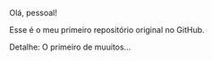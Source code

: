 Olá, pessoal! 

Esse é o meu primeiro repositório original no GitHub.

Detalhe: O primeiro de muuitos...